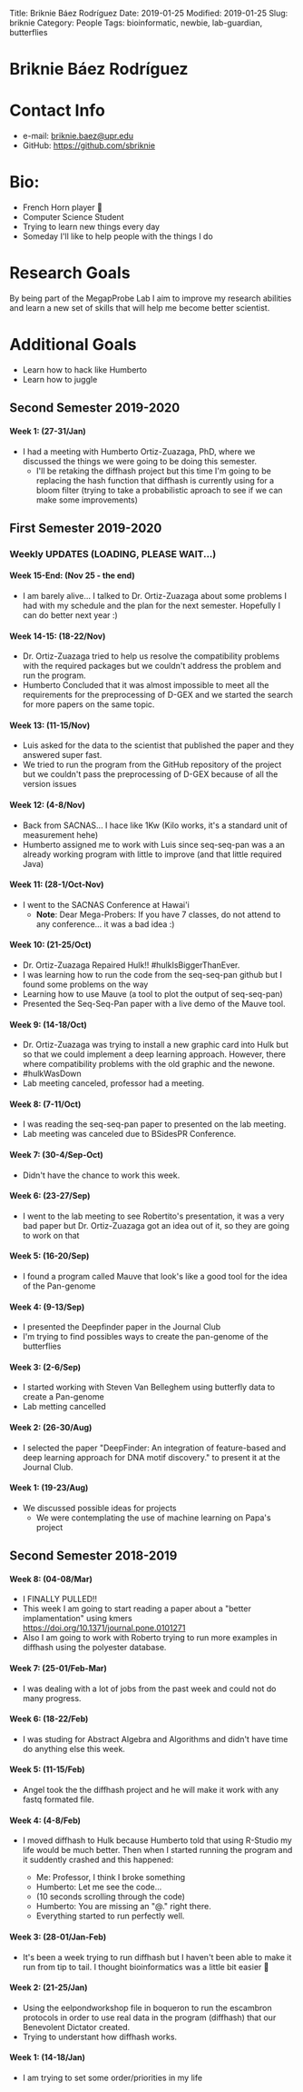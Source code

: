Title: Briknie Báez Rodríguez
Date: 2019-01-25
Modified: 2019-01-25
Slug: briknie
Category: People
Tags: bioinformatic, newbie, lab-guardian, butterflies

# Briknie Báez Rodríguez
# Contact Info
- e-mail: briknie.baez@upr.edu
- GitHub: https://github.com/sbriknie

# Bio:
 - French Horn player 📯
 - Computer Science Student 
 - Trying to learn new things every day
 - Someday I'll like to help people with the things I do    

# Research Goals

By being part of the MegapProbe Lab I aim to improve my research abilities and learn a new set of skills that will help me become better scientist.

# Additional Goals
- Learn how to hack like Humberto
- Learn how to juggle

## Second Semester 2019-2020

#### Week 1: (27-31/Jan)
- I had a meeting with Humberto Ortiz-Zuazaga, PhD, where we discussed the things we were going to be doing this semester.
	- I'll be retaking the diffhash project but this time I'm going to be replacing the hash function that diffhash is currently using for a bloom filter (trying to take a probabilistic aproach to see if we can make some improvements)

## First Semester 2019-2020

### Weekly UPDATES (LOADING, PLEASE WAIT...)

#### Week 15-End: (Nov 25 - the end)
- I am barely alive... I talked to Dr. Ortiz-Zuazaga about some problems I had with my schedule and the plan for the next semester. Hopefully I can do better next year :)

#### Week 14-15: (18-22/Nov)
- Dr. Ortiz-Zuazaga tried to help us resolve the compatibility problems with the required packages but we couldn't address the problem and run the program. 
- Humberto Concluded that it was almost impossible to meet all the requirements for the preprocessing of D-GEX and we started the search for more papers on the same topic.  

#### Week 13: (11-15/Nov)
- Luis asked for the data to the scientist that published the paper and they answered super fast.
- We tried to run the program from the GitHub repository of the project but we couldn't pass the preprocessing of D-GEX because of all the version issues

#### Week 12: (4-8/Nov)
- Back from SACNAS... I hace like 1Kw (Kilo works, it's a standard unit of measurement hehe)
- Humberto assigned me to work with Luis since seq-seq-pan was a an already working program with little to improve (and that little required Java)

#### Week 11: (28-1/Oct-Nov)
- I went to the SACNAS Conference at Hawai'i
	- __Note__: Dear Mega-Probers: If you have 7 classes, do not attend to any conference... it was a bad idea :)

#### Week 10: (21-25/Oct)
- Dr. Ortiz-Zuazaga Repaired Hulk!! \#hulkIsBiggerThanEver.
- I was learning how to run the code from the seq-seq-pan github but I found some problems on the way
- Learning how to use Mauve (a tool to plot the output of seq-seq-pan)
- Presented the Seq-Seq-Pan paper with a live demo of the Mauve tool.

#### Week 9: (14-18/Oct)
- Dr. Ortiz-Zuazaga was trying to install a new graphic card into Hulk but so that we could implement a deep learning approach. However, there where compatibility problems with the old graphic and the newone.
- \#hulkWasDown
- Lab meeting canceled, professor had a meeting.

#### Week 8: (7-11/Oct)
- I was reading the seq-seq-pan paper to presented on the lab meeting.
- Lab meeting was canceled due to BSidesPR Conference.

#### Week 7: (30-4/Sep-Oct)
+ Didn't have the chance to work this week.

#### Week 6: (23-27/Sep)
- I went to the lab meeting to see Robertito's presentation, it was a very bad paper but Dr. Ortiz-Zuazaga got an idea out of it, so they are going to work on that

#### Week 5: (16-20/Sep)
- I found a program called Mauve that look's like a good tool for the idea of the Pan-genome

#### Week 4: (9-13/Sep)
- I presented the Deepfinder paper in the Journal Club
- I'm trying to find possibles ways to create the pan-genome of the butterflies

#### Week 3: (2-6/Sep)
- I started working with Steven Van Belleghem using butterfly data to create a Pan-genome
- Lab metting cancelled

#### Week 2: (26-30/Aug)
- I selected the paper "DeepFinder: An integration of feature-based and deep learning approach for DNA motif discovery." to present it at the Journal Club.

#### Week 1: (19-23/Aug)
- We discussed possible ideas for projects
	- We were contemplating the use of machine learning on Papa's project

## Second Semester 2018-2019

#### Week 8: (04-08/Mar)
- I FINALLY PULLED!!
- This week I am going to start reading a paper about a "better implamentation" using kmers https://doi.org/10.1371/journal.pone.0101271
- Also I am going to work with Roberto trying to run more examples in diffhash using the polyester database.

#### Week 7: (25-01/Feb-Mar)
- I was dealing with a lot of jobs from the past week and could not do many progress.

#### Week 6: (18-22/Feb)
- I was studing for Abstract Algebra and Algorithms and didn't have time do anything else this week.

#### Week 5: (11-15/Feb)
- Angel took the the diffhash project and he will make it work with any fastq formated file.

#### Week 4: (4-8/Feb)
- I moved diffhash to Hulk because Humberto told that using R-Studio my life would be much better. Then when I started running the program and it suddently crashed and this happened:

	- Me: Professor, I think I broke something
	- Humberto: Let me see the code...
	- (10 seconds scrolling through the code)
	- Humberto: You are missing an "@." right there.
	- Everything started to run perfectly well.

#### Week 3: (28-01/Jan-Feb)
- It's been a week trying to run diffhash but I haven't been able to make it run from tip to tail. I thought bioinformatics was a little bit easier 🤔

#### Week 2: (21-25/Jan)
- Using the eelpondworkshop file in boqueron to run the escambron protocols in order to use real data in the program (diffhash) that our Benevolent Dictator created.
- Trying to understant how diffhash works.

#### Week 1: (14-18/Jan)
- I am trying to set some order/priorities in my life
